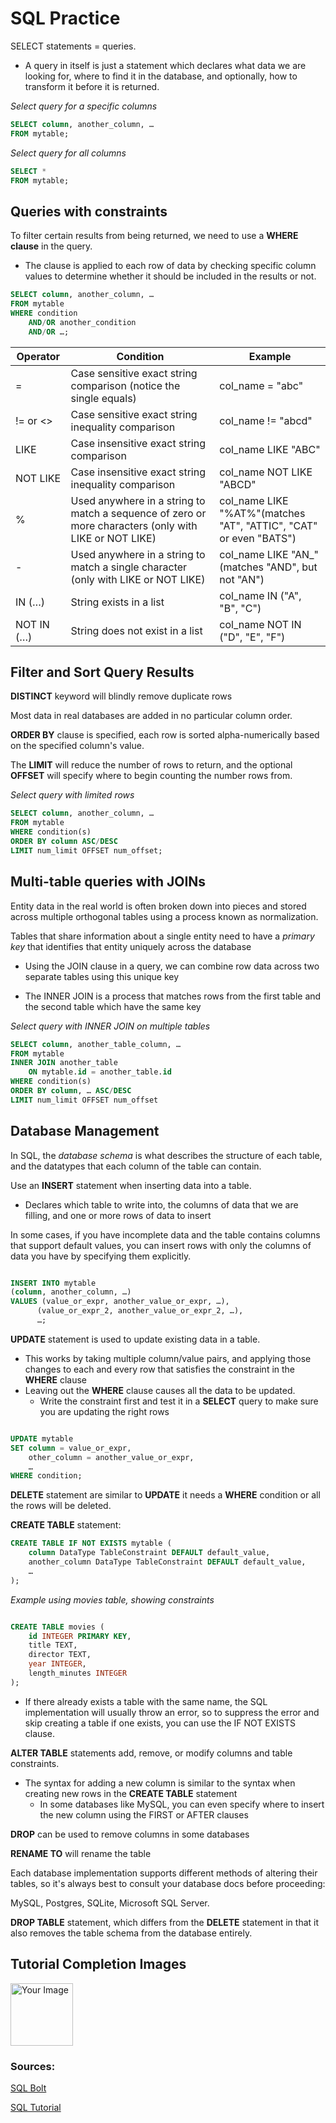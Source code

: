 # SQL Practice

SELECT statements = queries.

- A query in itself is just a statement which declares what data we are looking for, where to find it in the database, and optionally, how to transform it before it is returned.

*Select query for a specific columns*

```SQL
SELECT column, another_column, …
FROM mytable;

```

*Select query for all columns*

```SQL
SELECT * 
FROM mytable;
```

## Queries with constraints

To filter certain results from being returned, we need to use a **WHERE clause** in the query.

- The clause is applied to each row of data by checking specific column values to determine whether it should be included in the results or not.

```SQL
SELECT column, another_column, …
FROM mytable
WHERE condition
    AND/OR another_condition
    AND/OR …;
```

| Operator      | Condition | Example |
| ----------- | ----------- | ------- |
| =      | Case sensitive exact string comparison (notice the single equals)    | col_name = "abc"
| != or <> |  Case sensitive exact string inequality comparison  | col_name != "abcd"|
| LIKE | Case insensitive exact string comparison| col_name LIKE "ABC" 
| NOT LIKE | Case insensitive exact string inequality comparison | col_name NOT LIKE "ABCD"
| % | Used anywhere in a string to match a sequence of zero or more characters (only with LIKE or NOT LIKE)| col_name LIKE "%AT%"(matches "AT", "ATTIC", "CAT" or even "BATS")|
| - | Used anywhere in a string to match a single character (only with LIKE or NOT LIKE)| col_name LIKE "AN_"(matches "AND", but not "AN")|
| IN (…)| String exists in a list | col_name IN ("A", "B", "C")|
|NOT IN (…)| String does not exist in a list| 	col_name NOT IN ("D", "E", "F")|

## Filter and Sort Query Results

**DISTINCT** keyword will blindly remove duplicate rows

Most data in real databases are added in no particular column order.

**ORDER BY** clause is specified, each row is sorted alpha-numerically based on the specified column's value.

The **LIMIT** will reduce the number of rows to return, and the optional **OFFSET** will specify where to begin counting the number rows from.

*Select query with limited rows*

```SQL
SELECT column, another_column, …
FROM mytable
WHERE condition(s)
ORDER BY column ASC/DESC
LIMIT num_limit OFFSET num_offset;
```

## Multi-table queries with JOINs

Entity data in the real world is often broken down into pieces and stored across multiple orthogonal tables using a process known as normalization.

Tables that share information about a single entity need to have a *primary key* that identifies that entity uniquely across the database

- Using the JOIN clause in a query, we can combine row data across two separate tables using this unique key

- The INNER JOIN is a process that matches rows from the first table and the second table which have the same key

*Select query with INNER JOIN on multiple tables*

``` SQL
SELECT column, another_table_column, …
FROM mytable
INNER JOIN another_table 
    ON mytable.id = another_table.id
WHERE condition(s)
ORDER BY column, … ASC/DESC
LIMIT num_limit OFFSET num_offset

```

## Database Management

In SQL, the *database schema* is what describes the structure of each table, and the datatypes that each column of the table can contain.

Use an **INSERT** statement when inserting data into a table.

- Declares which table to write into, the columns of data that we are filling, and one or more rows of data to insert

In some cases, if you have incomplete data and the table contains columns that support default values, you can insert rows with only the columns of data you have by specifying them explicitly.

```SQL

INSERT INTO mytable
(column, another_column, …)
VALUES (value_or_expr, another_value_or_expr, …),
      (value_or_expr_2, another_value_or_expr_2, …),
      …;

```

**UPDATE** statement is used to update existing data in a table.

- This works by taking multiple column/value pairs, and applying those changes to each and every row that satisfies the constraint in the **WHERE** clause
- Leaving out the **WHERE** clause causes all the data to be updated.
    - Write the constraint first and test it in a **SELECT** query to make sure you are updating the right rows

```SQL

UPDATE mytable
SET column = value_or_expr, 
    other_column = another_value_or_expr, 
    …
WHERE condition;

```

**DELETE** statement are similar to **UPDATE** it needs a **WHERE** condition or all the rows will be deleted.

**CREATE TABLE** statement:

```SQL
CREATE TABLE IF NOT EXISTS mytable (
    column DataType TableConstraint DEFAULT default_value,
    another_column DataType TableConstraint DEFAULT default_value,
    …
);

```

*Example using movies table, showing constraints*

```SQL

CREATE TABLE movies (
    id INTEGER PRIMARY KEY,
    title TEXT,
    director TEXT,
    year INTEGER, 
    length_minutes INTEGER
);

```

- If there already exists a table with the same name, the SQL implementation will usually throw an error, so to suppress the error and skip creating a table if one exists, you can use the IF NOT EXISTS clause.

**ALTER TABLE** statements add, remove, or modify columns and table constraints.

- The syntax for adding a new column is similar to the syntax when creating new rows in the **CREATE TABLE** statement
  - In some databases like MySQL, you can even specify where to insert the new column using the FIRST or AFTER clauses

**DROP** can be used to remove columns in some databases

**RENAME TO** will rename the table

Each database implementation supports different methods of altering their tables, so it's always best to consult your database docs before proceeding:

MySQL, Postgres, SQLite, Microsoft SQL Server.

**DROP TABLE** statement, which differs from the **DELETE** statement in that it also removes the table schema from the database entirely.

## Tutorial Completion Images

<img src="401-Notes/screenshots/Screenshot 2024-01-02 at 3.23.46 PM (2).png" alt="Your Image" width="100" height="100">




### Sources:

[SQL Bolt](https://sqlbolt.com/)

[SQL Tutorial](https://www.computer-pdf.com/3-sql-database-tutorial-for-beginners)
